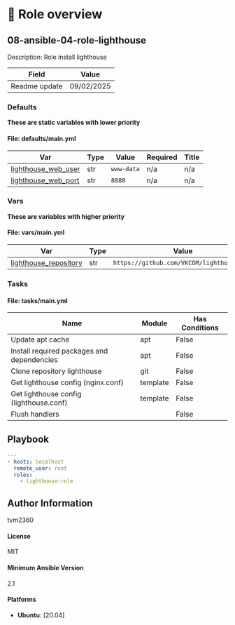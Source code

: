 # 📃 Role overview

## 08-ansible-04-role-lighthouse

Description: Role install lighthouse


| Field                | Value           |
|--------------------- |-----------------|
| Readme update        | 09/02/2025 |

### Defaults

**These are static variables with lower priority**

#### File: defaults/main.yml

| Var          | Type         | Value       |Required    | Title       |
|--------------|--------------|-------------|-------------|-------------|
| [lighthouse_web_user](defaults/main.yml#L2)   | str   | `www-data` |    n/a  |  n/a |
| [lighthouse_web_port](defaults/main.yml#L3)   | str   | `8888` |    n/a  |  n/a |

### Vars

**These are variables with higher priority**
#### File: vars/main.yml

| Var          | Type         | Value       |Required    | Title       |
|--------------|--------------|-------------|-------------|-------------|
| [lighthouse_repository](vars/main.yml#L2)   | str   | `https://github.com/VKCOM/lighthouse.git` |    n/a  |  n/a |

### Tasks

#### File: tasks/main.yml

| Name | Module | Has Conditions |
| ---- | ------ | --------- |
| Update apt cache | apt | False |
| Install required packages and dependencies | apt | False |
| Clone repository lighthouse | git | False |
| Get lighthouse config (nginx.conf) | template | False |
| Get lighthouse config (lighthouse.conf) | template | False |
| Flush handlers |  | False |

## Playbook

```yml
---
- hosts: localhost
  remote_user: root
  roles:
    - lighthouse-role

```

## Author Information
tvm2360

#### License

MIT

#### Minimum Ansible Version

2.1

#### Platforms

- **Ubuntu**: [20.04]

